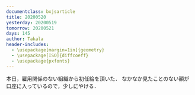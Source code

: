 ```yaml
---
documentclass: bxjsarticle
title: 20200520
yesterday: 20200519
tomorrow: 20200521
days: 145
author: Takala
header-includes:
  - \usepackage[margin=1in]{geometry}
  - \usepackage[ISO]{diffcoeff}
  - \usepackage{pxfonts}
---
```



本日，雇用関係のない組織から初任給を頂いた．
なかなか見たことのない額が口座に入っているので，少しにやける．